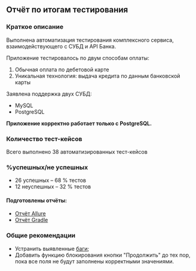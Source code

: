 ## Отчёт по итогам тестирования

### Краткое описание

Выполнена автоматизация тестирования комплексного сервиса, взаимодействующего с СУБД и API Банка.

Приложение тестировалось по двум способам оплаты:
1. Обычная оплата по дебетовой карте
1. Уникальная технология: выдача кредита по данным банковской карты

Заявлена поддержка двух СУБД:
* MySQL
* PostgreSQL

**Приложение корректно работает только с PostgreSQL.**

### Количество тест-кейсов
Всего выполнено 38 автоматизированных тест-кейсов

### %успешных/не успешных
* 26 успешных – 68 % тестов
* 12 неуспешных – 32 % тестов

#### Подготовлены отчёты:
* [Отчёт Allure](https://github.com/Kuroi22aida/DiplomaQA/blob/master/docs/%D0%9E%D1%82%D1%87%D0%B5%D1%82%20Allure.png)
* [Отчёт Gradle](https://github.com/Kuroi22aida/DiplomaQA/blob/master/docs/%D0%9E%D1%82%D1%87%D0%B5%D1%82%20Gradle.png)

### Общие рекомендации
* Устранить выявленные [баги](https://github.com/Kuroi22aida/DiplomaQA/issues);
* Добавить функцию блокирования кнопки "Продолжить" до тех пор, пока все поля не будут заполнены корректными значениями.